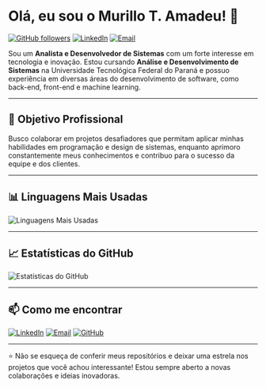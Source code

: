 

# Olá, eu sou o Murillo T. Amadeu! 👋

[![GitHub followers](https://img.shields.io/github/followers/amadeu-murillo?label=Follow&style=social)](https://github.com/amadeu-murillo?tab=followers)
[![LinkedIn](https://img.shields.io/badge/LinkedIn-blue?style=flat&logo=linkedin&logoColor=white)](https://www.linkedin.com/in/murillo-amadeu-14b437270)
[![Email](https://img.shields.io/badge/Email-D14836?style=flat&logo=gmail&logoColor=white)](mailto:murillo.t.amadeu@gmail.com)

Sou um **Analista e Desenvolvedor de Sistemas** com um forte interesse em tecnologia e inovação. Estou cursando **Análise e Desenvolvimento de Sistemas** na Universidade Tecnológica Federal do Paraná e possuo experiência em diversas áreas do desenvolvimento de software, como back-end, front-end e machine learning.

---

## 🎯 Objetivo Profissional

Busco colaborar em projetos desafiadores que permitam aplicar minhas habilidades em programação e design de sistemas, enquanto aprimoro constantemente meus conhecimentos e contribuo para o sucesso da equipe e dos clientes.

---


## 📊 Linguagens Mais Usadas

![Linguagens Mais Usadas](https://github-readme-stats.vercel.app/api/top-langs/?username=amadeu-murillo&layout=compact&theme=radical&langs_count=8)

---

## 📈 Estatísticas do GitHub

![Estatísticas do GitHub](https://github-readme-stats.vercel.app/api?username=amadeu-murillo&show_icons=true&theme=radical&count_private=true)

---


## 📫 Como me encontrar

[![LinkedIn](https://img.shields.io/badge/LinkedIn-blue?style=flat&logo=linkedin&logoColor=white)](https://www.linkedin.com/in/murillo-amadeu-14b437270)
[![Email](https://img.shields.io/badge/Email-D14836?style=flat&logo=gmail&logoColor=white)](mailto:murillo.t.amadeuamadeu@gmail.com)
[![GitHub](https://img.shields.io/badge/GitHub-181717?style=flat&logo=github&logoColor=white)](https://github.com/amadeu-murillo)


---

⭐️ Não se esqueça de conferir meus repositórios e deixar uma estrela nos projetos que você achou interessante! Estou sempre aberto a novas colaborações e ideias inovadoras.

